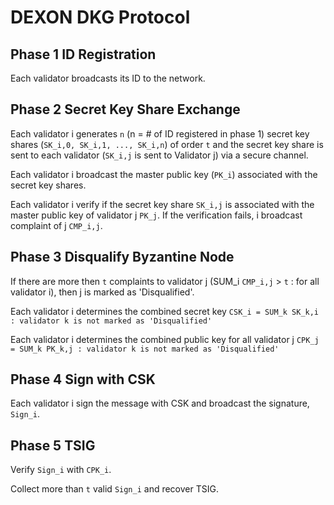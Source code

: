 DEXON DKG Protocol
===========================
Phase 1 ID Registration
-------
Each validator broadcasts its ID to the network.

Phase 2 Secret Key Share Exchange
-------
Each validator i generates `n` (n = # of ID registered in phase 1) secret key shares (`SK_i,0, SK_i,1, ..., SK_i,n`) of order `t` and the secret key share is sent to each validator (`SK_i,j` is sent to Validator j) via a secure channel.

Each validator i broadcast the master public key (`PK_i`) associated with the secret key shares.

Each validator i verify if the secret key share `SK_i,j` is associated with the master public key of validator j `PK_j`. If the verification fails, i broadcast complaint of j `CMP_i,j`.

Phase 3 Disqualify Byzantine Node
-------
If there are more then `t` complaints to validator j (SUM_i `CMP_i,j` > `t` : for all validator i), then j is marked as 'Disqualified'.

Each validator i determines the combined secret key `CSK_i = SUM_k SK_k,i : validator k is not marked as 'Disqualified'`

Each validator i determines the combined public key for all validator j `CPK_j = SUM_k PK_k,j : validator k is not marked as 'Disqualified'`

Phase 4 Sign with CSK
-------
Each validator i sign the message with CSK and broadcast the signature, `Sign_i`.

Phase 5 TSIG
-------
Verify `Sign_i` with `CPK_i`.

Collect more than `t` valid `Sign_i` and recover TSIG.
